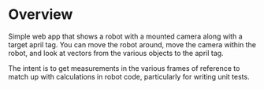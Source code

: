 # Overview

Simple web app that shows a robot with a mounted camera along with a target april tag.
You can move the robot around, move the camera within the robot, and look at vectors from the
various objects to the april tag.

The intent is to get measurements in the various frames of reference to match up with calculations
in robot code, particularly for writing unit tests.